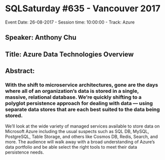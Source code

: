 # SQLSaturday #635 - Vancouver 2017
Event Date: 26-08-2017 - Session time: 10:00:00 - Track: Azure
## Speaker: Anthony Chu
## Title: Azure Data Technologies Overview
## Abstract:
### With the shift to microservice architectures, gone are the days where all of an organization’s data is stored in a single, massive, relational database. We’re quickly shifting to a polyglot persistence approach for dealing with data — using separate data stores that are each best suited to the data being stored.

We’ll look at the wide variety of managed services available to store data on Microsoft Azure including the usual suspects such as SQL DB, MySQL, PostgreSQL, Table Storage, and others like Cosmos DB, Redis, Search, and more. The audience will walk away with a broad understanding of Azure’s data portfolio and  be able select the right tools to meet their data persistence needs.
